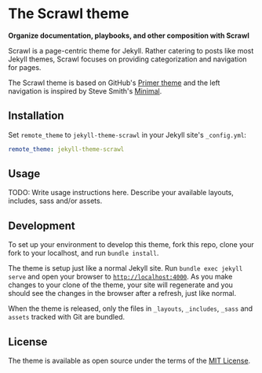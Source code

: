 # The Scrawl theme

**Organize documentation, playbooks, and other composition with Scrawl**

Scrawl is a page-centric theme for Jekyll.  Rather catering to posts like most Jekyll themes, Scrawl focuses on providing categorization and navigation for pages.

The Scrawl theme is based on GitHub's [Primer theme](https://github.com/pages-themes/primer) and the left navigation is inspired by Steve Smith's [Minimal](https://github.com/orderedlist/minimal).

## Installation

Set `remote_theme` to `jekyll-theme-scrawl` in your Jekyll site's `_config.yml`:

```yaml
remote_theme: jekyll-theme-scrawl
```

## Usage

TODO: Write usage instructions here. Describe your available layouts, includes, sass and/or assets.

## Development

To set up your environment to develop this theme, fork this repo, clone your fork to your localhost, and run `bundle install`.

The theme is setup just like a normal Jekyll site. Run `bundle exec jekyll serve` and open your browser to [`http://localhost:4000`](http://localhost:4000). As you make changes to your clone of the theme, your site will regenerate and you should see the changes in the browser after a refresh, just like normal.

When the theme is released, only the files in `_layouts`, `_includes`, `_sass` and `assets` tracked with Git are bundled.

## License

The theme is available as open source under the terms of the [MIT License](LICENSE).
